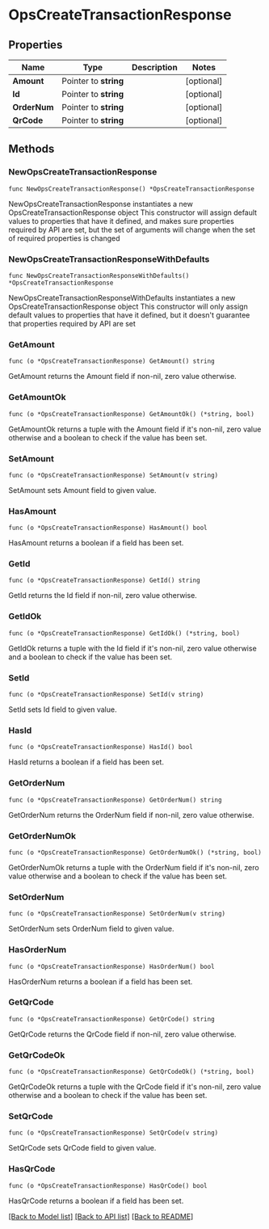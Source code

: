 # OpsCreateTransactionResponse

## Properties

Name | Type | Description | Notes
------------ | ------------- | ------------- | -------------
**Amount** | Pointer to **string** |  | [optional] 
**Id** | Pointer to **string** |  | [optional] 
**OrderNum** | Pointer to **string** |  | [optional] 
**QrCode** | Pointer to **string** |  | [optional] 

## Methods

### NewOpsCreateTransactionResponse

`func NewOpsCreateTransactionResponse() *OpsCreateTransactionResponse`

NewOpsCreateTransactionResponse instantiates a new OpsCreateTransactionResponse object
This constructor will assign default values to properties that have it defined,
and makes sure properties required by API are set, but the set of arguments
will change when the set of required properties is changed

### NewOpsCreateTransactionResponseWithDefaults

`func NewOpsCreateTransactionResponseWithDefaults() *OpsCreateTransactionResponse`

NewOpsCreateTransactionResponseWithDefaults instantiates a new OpsCreateTransactionResponse object
This constructor will only assign default values to properties that have it defined,
but it doesn't guarantee that properties required by API are set

### GetAmount

`func (o *OpsCreateTransactionResponse) GetAmount() string`

GetAmount returns the Amount field if non-nil, zero value otherwise.

### GetAmountOk

`func (o *OpsCreateTransactionResponse) GetAmountOk() (*string, bool)`

GetAmountOk returns a tuple with the Amount field if it's non-nil, zero value otherwise
and a boolean to check if the value has been set.

### SetAmount

`func (o *OpsCreateTransactionResponse) SetAmount(v string)`

SetAmount sets Amount field to given value.

### HasAmount

`func (o *OpsCreateTransactionResponse) HasAmount() bool`

HasAmount returns a boolean if a field has been set.

### GetId

`func (o *OpsCreateTransactionResponse) GetId() string`

GetId returns the Id field if non-nil, zero value otherwise.

### GetIdOk

`func (o *OpsCreateTransactionResponse) GetIdOk() (*string, bool)`

GetIdOk returns a tuple with the Id field if it's non-nil, zero value otherwise
and a boolean to check if the value has been set.

### SetId

`func (o *OpsCreateTransactionResponse) SetId(v string)`

SetId sets Id field to given value.

### HasId

`func (o *OpsCreateTransactionResponse) HasId() bool`

HasId returns a boolean if a field has been set.

### GetOrderNum

`func (o *OpsCreateTransactionResponse) GetOrderNum() string`

GetOrderNum returns the OrderNum field if non-nil, zero value otherwise.

### GetOrderNumOk

`func (o *OpsCreateTransactionResponse) GetOrderNumOk() (*string, bool)`

GetOrderNumOk returns a tuple with the OrderNum field if it's non-nil, zero value otherwise
and a boolean to check if the value has been set.

### SetOrderNum

`func (o *OpsCreateTransactionResponse) SetOrderNum(v string)`

SetOrderNum sets OrderNum field to given value.

### HasOrderNum

`func (o *OpsCreateTransactionResponse) HasOrderNum() bool`

HasOrderNum returns a boolean if a field has been set.

### GetQrCode

`func (o *OpsCreateTransactionResponse) GetQrCode() string`

GetQrCode returns the QrCode field if non-nil, zero value otherwise.

### GetQrCodeOk

`func (o *OpsCreateTransactionResponse) GetQrCodeOk() (*string, bool)`

GetQrCodeOk returns a tuple with the QrCode field if it's non-nil, zero value otherwise
and a boolean to check if the value has been set.

### SetQrCode

`func (o *OpsCreateTransactionResponse) SetQrCode(v string)`

SetQrCode sets QrCode field to given value.

### HasQrCode

`func (o *OpsCreateTransactionResponse) HasQrCode() bool`

HasQrCode returns a boolean if a field has been set.


[[Back to Model list]](../README.md#documentation-for-models) [[Back to API list]](../README.md#documentation-for-api-endpoints) [[Back to README]](../README.md)


